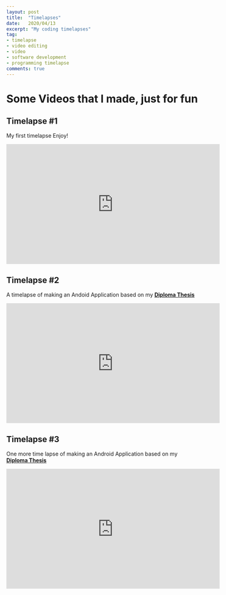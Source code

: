 ```yaml
---
layout: post
title:  "Timelapses"
date:   2020/04/13
excerpt: "My coding timelapses"
tag:
- timelapse 
- video editing 
- video
- software development
- programming timelapse
comments: true
---
```

<h1>Some Videos that I made, just for fun</h1>


<h2>Timelapse #1</h2>

My first timelapse Enjoy!

<iframe width="560" height="315" src="https://www.youtube.com/embed/G9fKuOWWQhM" frameborder="0" allow="accelerometer; autoplay; encrypted-media; gyroscope; picture-in-picture" allowfullscreen></iframe>



<h2> Timelapse #2 </h2>

A timelapse of making an Andoid Application based on my **[Diploma Thesis](http://thelouras.gr/diploma-thesis/)**

<iframe width="560" height="315" src="https://www.youtube.com/embed/b0yxfRQhJCw" frameborder="0" allow="accelerometer; autoplay; encrypted-media; gyroscope; picture-in-picture" allowfullscreen></iframe>


<h2> Timelapse #3 </h2>

One more time lapse of making an Android Application based on my **[Diploma Thesis](http://thelouras.gr/diploma-thesis/)**

<iframe width="560" height="315" src="https://www.youtube.com/embed/Cu4fMz4MV1M" frameborder="0" allow="accelerometer; autoplay; encrypted-media; gyroscope; picture-in-picture" allowfullscreen></iframe>
